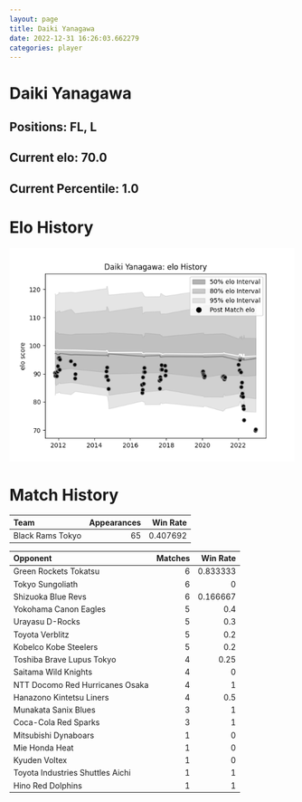 ```yaml
---  
layout: page  
title: Daiki Yanagawa  
date: 2022-12-31 16:26:03.662279  
categories: player  
---
```

# Daiki Yanagawa

## Positions: FL, L

## Current elo: 70.0

## Current Percentile: 1.0

# Elo History


![elo history](history_DaikiYanagawa.png)
# Match History


| Team             |   Appearances |   Win Rate |
|:-----------------|--------------:|-----------:|
| Black Rams Tokyo |            65 |   0.407692 |

| Opponent                         |   Matches |   Win Rate |
|:---------------------------------|----------:|-----------:|
| Green Rockets Tokatsu            |         6 |   0.833333 |
| Tokyo Sungoliath                 |         6 |   0        |
| Shizuoka Blue Revs               |         6 |   0.166667 |
| Yokohama Canon Eagles            |         5 |   0.4      |
| Urayasu D-Rocks                  |         5 |   0.3      |
| Toyota Verblitz                  |         5 |   0.2      |
| Kobelco Kobe Steelers            |         5 |   0.2      |
| Toshiba Brave Lupus Tokyo        |         4 |   0.25     |
| Saitama Wild Knights             |         4 |   0        |
| NTT Docomo Red Hurricanes Osaka  |         4 |   1        |
| Hanazono Kintetsu Liners         |         4 |   0.5      |
| Munakata Sanix Blues             |         3 |   1        |
| Coca-Cola Red Sparks             |         3 |   1        |
| Mitsubishi Dynaboars             |         1 |   0        |
| Mie Honda Heat                   |         1 |   0        |
| Kyuden Voltex                    |         1 |   0        |
| Toyota Industries Shuttles Aichi |         1 |   1        |
| Hino Red Dolphins                |         1 |   1        |
